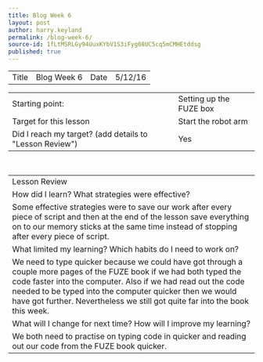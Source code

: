 ```yaml
---
title: Blog Week 6
layout: post
author: harry.keyland
permalink: /blog-week-6/
source-id: 1fLtMSRLGy94UuxKYbV1S3iFyg68UC5cq5mCMHEtddsg
published: true
---
```

<table>
  <tr>
    <td>Title</td>
    <td>Blog Week 6</td>
    <td>Date</td>
    <td>5/12/16</td>
  </tr>
</table>


<table>
  <tr>
    <td>Starting point:</td>
    <td>Setting up the FUZE box</td>
  </tr>
  <tr>
    <td>Target for this lesson</td>
    <td>Start the robot arm</td>
  </tr>
  <tr>
    <td>Did I reach my target? 
(add details to "Lesson Review")</td>
    <td> Yes</td>
  </tr>
</table>


<table>
  <tr>
    <td>Lesson Review</td>
  </tr>
  <tr>
    <td>How did I learn? What strategies were effective?</td>
  </tr>
  <tr>
    <td>Some effective strategies were to save our work after every piece of script and then at the end of the lesson save everything on to our memory sticks at the same time instead of stopping after every piece of script.</td>
  </tr>
  <tr>
    <td>What limited my learning? Which habits do I need to work on?</td>
  </tr>
  <tr>
    <td>We need to type quicker because we could have got through a couple more pages of the FUZE book if we had both typed the code faster into the computer. Also if we had read out the code needed to be typed into the computer quicker then we would have got further. Nevertheless we still got quite far into the book this week.</td>
  </tr>
  <tr>
    <td>What will I change for next time? How will I improve my learning?</td>
  </tr>
  <tr>
    <td>We both need to practise on typing code in quicker and reading out our code from the FUZE book quicker.</td>
  </tr>
</table>


